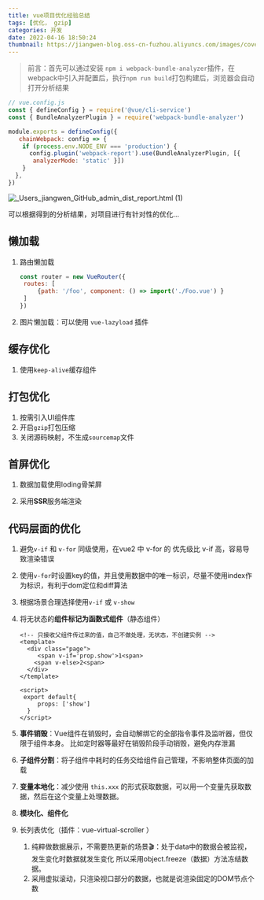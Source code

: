 ```yaml
---
title: vue项目优化经验总结
tags: [优化， gzip]
categories: 开发
date: 2022-04-16 18:50:24
thumbnail: https://jiangwen-blog.oss-cn-fuzhou.aliyuncs.com/images/cover/11.webp
---
```




> 前言：首先可以通过安装 `npm i webpack-bundle-analyzer`插件，在webpack中引入并配置后，执行`npm run build`打包构建后，浏览器会自动打开分析结果	



```js
// vue.config.js
const { defineConfig } = require('@vue/cli-service')
const { BundleAnalyzerPlugin } = require('webpack-bundle-analyzer')

module.exports = defineConfig({
   chainWebpack: config => {
    if (process.env.NODE_ENV === 'production') {
      config.plugin('webpack-report').use(BundleAnalyzerPlugin, [{ 
       analyzerMode: 'static' }])
    }
  },
})
```

![_Users_jiangwen_GitHub_admin_dist_report.html (1)](/Users/jiangwen/Downloads/_Users_jiangwen_GitHub_admin_dist_report.html%20(1).png)

可以根据得到的分析结果，对项目进行有针对性的优化...


## 懒加载

1. 路由懒加载

   ```js
   const router = new VueRouter({
   	routes: [
   		{path: '/foo', component: () => import('./Foo.vue')	}
   	]
   })
   ```

   

2. 图片懒加载：可以使用 `vue-lazyload` 插件



## 缓存优化

1. 使用`keep-alive`缓存组件





## 打包优化

1. 按需引入UI组件库
2. 开启`gzip`打包压缩
3. 关闭源码映射，不生成`sourcemap`文件





## 首屏优化

1. 数据加载使用loding骨架屏

2. 采用**SSR**服务端渲染

## 代码层面的优化

1. 避免`v-if` 和 `v-for` 同级使用，在vue2 中 v-for 的 优先级比 v-if 高，容易导致渲染错误

2. 使用`v-for`时设置key的值，并且使用数据中的唯一标识，尽量不使用index作为标识，有利于dom定位和diff算法

3. 根据场景合理选择使用`v-if` 或 `v-show`

4. 将无状态的**组件标记为函数式组件**（静态组件）

   ```vue
   <!-- 只接收父组件传过来的值，自己不做处理，无状态，不创建实例 -->
   <template>
     <div class="page">
      	<span v-if='prop.show'>1<span>
       <span v-else>2<span>
     </div>
   </template>
   
   <script>
   	export default{
     	props: ['show']
     }
   </script>
   ```

5. **事件销毁**：Vue组件在销毁时，会自动解绑它的全部指令事件及监听器，但仅限于组件本身。
   比如定时器等最好在销毁阶段手动销毁，避免内存泄漏

6. **子组件分割**：将子组件中耗时的任务交给组件自己管理，不影响整体页面的加载

7. **变量本地化**：减少使用 `this.xxx` 的形式获取数据，可以用一个变量先获取数据，然后在这个变量上处理数据。

8. **模块化、组件化**

9. 长列表优化（插件：vue-virtual-scroller ）

   1. 纯粹做数据展示，不需要热更新的场景🎬：处于data中的数据会被监视，发生变化时数据就发生变化
      所以采用object.freeze（数据）方法冻结数据。
   2. 采用虚拟滚动，只渲染视口部分的数据，也就是说渲染固定的DOM节点个数

